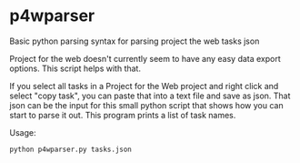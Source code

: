 # p4wparser
Basic python parsing syntax for parsing project  the web tasks json

Project for the web doesn't currently seem to have any easy data export options. This script helps with that. 

If you select all tasks in a Project for the Web project and right click and select "copy task", you can paste that into a text file and save as json. 
That json can be the input for this small python script that shows how you can start to parse it out. This program prints a list of task names.

Usage:

```python
python p4wparser.py tasks.json
```
